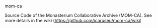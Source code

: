 mom-ca

Source Code of the Monasterium Collaborative Archive (MOM-CA).
See more details in the wiki (https://github.com/icaruseu/mom-ca/wiki)
